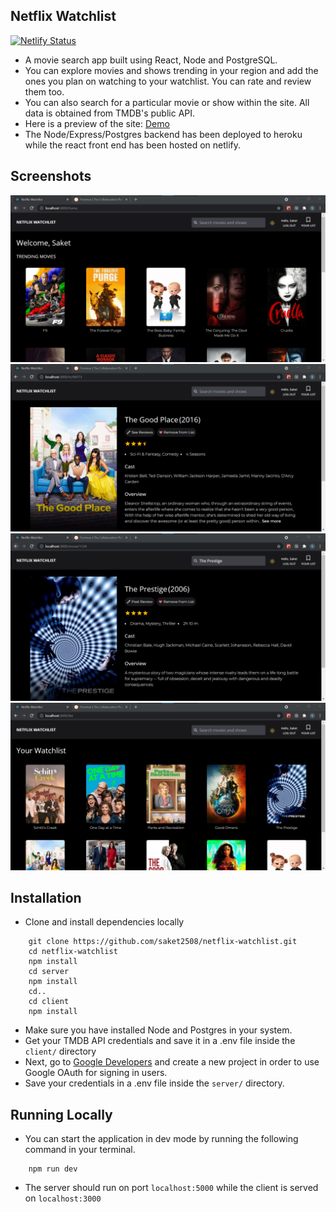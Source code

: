 ## Netflix Watchlist

[![Netlify Status](https://api.netlify.com/api/v1/badges/81eb625f-161e-4f3d-a46e-864c693e1b9a/deploy-status)](https://app.netlify.com/sites/netflixwatchlist/deploys)

- A movie search app built using React, Node and PostgreSQL.
- You can explore movies and shows trending in your region and add the ones you plan on watching to your watchlist. You can rate and review them too.
- You can also search for a particular movie or show within the site. All data is obtained from TMDB's public API.
- Here is a preview of the site: [Demo](https://netflixwatchlist.netlify.app/)
- The Node/Express/Postgres backend has been deployed to heroku while the react front end has been hosted on netlify.

## Screenshots

<img src="client/src/assets/home_screen.png"/>
<br/>
<img src="client/src/assets/show.png"/>
<br/>
<img src="client/src/assets/movie.png"/>
<br/>
<img src="client/src/assets/list.png"/>
<br/>

## Installation

- Clone and install dependencies locally
```
    git clone https://github.com/saket2508/netflix-watchlist.git
    cd netflix-watchlist
    npm install
    cd server
    npm install
    cd..
    cd client
    npm install
```
- Make sure you have installed Node and Postgres in your system.
- Get your TMDB API credentials and save it in a .env file inside the `client/` directory
- Next, go to [Google Developers](https://developers.google.com/identity/sign-in/web) and create a new project in order to use Google OAuth for signing in users.
- Save your credentials in a .env file inside the `server/` directory.

## Running Locally
- You can start the application in dev mode by running the following command in your terminal.
```
    npm run dev
```
- The server should run on port `localhost:5000` while the client is served on `localhost:3000`
